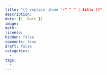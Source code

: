 ```yaml
---
title: "{{ replace .Name "-" " " | title }}"
description: 
date: {{ .Date }}
image: 
math: 
license: 
hidden: false
comments: true
draft: false
categories:
  - 
tags:
  - 
---
```



